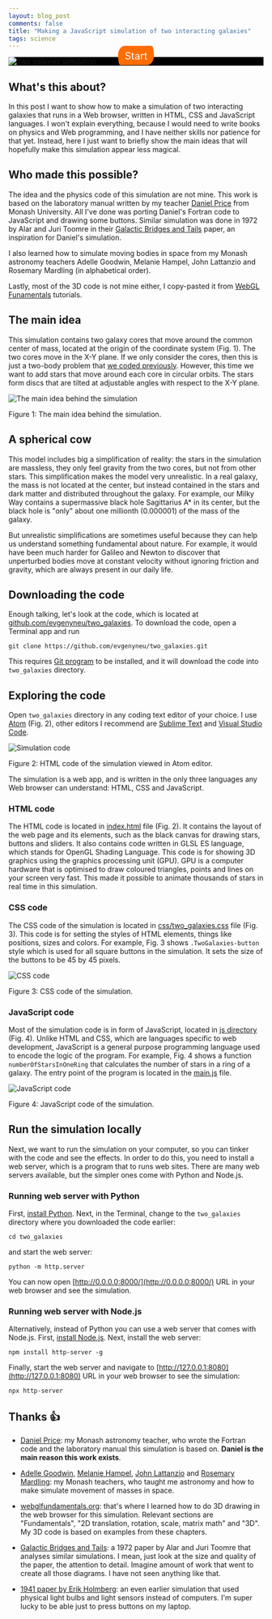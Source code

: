 ```yaml
---
layout: blog_post
comments: false
title: "Making a JavaScript simulation of two interacting galaxies"
tags: science
---
```


<style>
.TwoGalaxies--thumbnailContainainer {
    background-color: black;
    position: relative;
}

.TwoGalaxies--start {
    position: absolute;
    display: inline-block;
    left: 50%;
    transform: translateX(-50%);
    color: #fff;
    bottom: 5%;
    text-decoration: none;
    border-radius: 30% 10%/80%;
    border: none;
    font-size: 20px;
    padding: 8px 13px 6px 13px;
    background-color: #ff6c00;
}

.TwoGalaxies--start:hover {
    background-color: #ff8c10;
}
</style>

<div class='TwoGalaxies--thumbnailContainainer isFullScreenWide isTextCentered'>
  <img class='isMax800PxWide' src='/image/blog/2020-08-01-two-galaxies/two_galaxies_thumbnail.jpg' alt='Two galaxies simulation'>
  <a class="TwoGalaxies--start" href="/files/2020/08/two_galaxies/" target="_blank">Start</a>
</div>


## What's this about?

In this post I want to show how to make a simulation of two interacting galaxies that runs in a Web browser, written in HTML, CSS and JavaScript languages. I won't explain everything, because I would need to write books on physics and Web programming, and I have neither skills nor patience for that yet. Instead, here I just want to briefly show the main ideas that will hopefully make this simulation appear less magical.


## Who made this possible?

The idea and the physics code of this simulation are not mine. This work is based on the laboratory manual written by my teacher [Daniel Price](http://orcid.org/0000-0002-4716-4235) from Monash University. All I've done was porting Daniel's Fortran code to JavaScript and drawing some buttons. Similar simulation was done in 1972 by Alar and Juri Toomre in their [Galactic Bridges and Tails](https://github.com/evgenyneu/two_galaxies/raw/master/literature/toomre_1972.pdf) paper, an inspiration for Daniel's simulation.

I also learned how to simulate moving bodies in space from my Monash astronomy teachers Adelle Goodwin, Melanie Hampel, John Lattanzio and Rosemary Mardling (in alphabetical order).

Lastly, most of the 3D code is not mine either, I copy-pasted it from [WebGL Funamentals](https://webglfundamentals.org) tutorials.


## The main idea

This simulation contains two galaxy cores that move around the common center of mass, located at the origin of the coordinate system (Fig. 1). The two cores move in the X-Y plane. If we only consider the cores, then this is just a two-body problem that [we coded previously](/blog/two-body-problem-simulator/). However, this time we want to add stars that move around each core in circular orbits. The stars form discs that are tilted at adjustable angles with respect to the X-Y plane.

<div class='isTextCentered'>
  <img class='isMax600PxWide' src='/image/blog/2020-08-01-two-galaxies/0010_main_idea.jpg' alt='The main idea behind the simulation'>
  <p>Figure 1: The main idea behind the simulation.</p>
</div>


## A spherical cow

This model includes big a simplification of reality: the stars in the simulation are massless, they only feel  gravity from the two cores, but not from other stars. This simplification makes the model very unrealistic. In a real galaxy, the mass is not located at the center, but instead contained in the stars and dark matter and distributed throughout the galaxy. For example, our Milky Way contains a supermassive black hole Sagittarius A* in its center, but the black hole is "only" about one millionth (0.000001) of the mass of the galaxy.

But unrealistic simplifications are sometimes useful because they can help us understand something fundamental about nature. For example, it would have been much harder for Galileo and Newton to discover that unperturbed bodies move at constant velocity without ignoring friction and gravity, which are always present in our daily life.


## Downloading the code

Enough talking, let's look at the code, which is located at [github.com/evgenyneu/two_galaxies](https://github.com/evgenyneu/two_galaxies). To download the code, open a Terminal app and run

```
git clone https://github.com/evgenyneu/two_galaxies.git
```

This requires [Git program](https://git-scm.com) to be installed, and it will download the code into `two_galaxies` directory.

## Exploring the code

Open `two_galaxies` directory in any coding text editor of your choice. I use [Atom](https://atom.io) (Fig. 2), other editors I recommend are [Sublime Text](https://www.sublimetext.com) and [Visual Studio Code](https://code.visualstudio.com).

<div class='isTextCentered'>
  <img class='isMax100PercentWide hasBorderShade80' src='/image/blog/2020-08-01-two-galaxies/0020_look_at_code.png' alt='Simulation code'>
  <p>Figure 2: HTML code of the simulation viewed in Atom editor.</p>
</div>

The simulation is a web app, and is written in the only three languages any Web browser can understand: HTML, CSS and JavaScript.

### HTML code

The HTML code is located in [index.html](https://github.com/evgenyneu/two_galaxies/blob/master/index.html) file (Fig. 2). It contains the layout of the web page and its elements, such as the black canvas for drawing stars, buttons and sliders. It also contains code written in GLSL ES language, which stands for OpenGL Shading Language. This code is for showing 3D graphics using the graphics processing unit (GPU). GPU is a computer hardware that is optimised to draw coloured triangles, points and lines on your screen very fast. This made it possible to animate thousands of stars in real time in this simulation.


### CSS code

The CSS code of the simulation is located in [css/two_galaxies.css](https://github.com/evgenyneu/two_galaxies/blob/master/css/two_galaxies.css) file (Fig. 3). This code is for setting the styles of HTML elements, things like positions, sizes and colors. For example, Fig. 3 shows `.TwoGalaxies-button` style which is used for all square buttons in the simulation. It sets the size of the buttons to be 45 by 45 pixels.

<div class='isTextCentered'>
  <img class='isMax500PxWide hasBorderShade80' src='/image/blog/2020-08-01-two-galaxies/0030_css_code.png' alt='CSS code'>
  <p>Figure 3: CSS code of the simulation.</p>
</div>


### JavaScript code

Most of the simulation code is in form of JavaScript, located in [js directory](https://github.com/evgenyneu/two_galaxies/tree/master/js) (Fig. 4). Unlike HTML and CSS, which are languages specific to web development, JavaScript is a general purpose programming language used to encode the logic of the program. For example, Fig. 4 shows a function `numberOfStarsInOneRing` that calculates the number of stars in a ring of a galaxy. The entry point of the program is located in the [main.js](https://github.com/evgenyneu/two_galaxies/blob/master/js/main.js) file.

<div class='isFullScreenWide isTextCentered'>
  <img class='isMax800PxWide hasBorderShade80' src='/image/blog/2020-08-01-two-galaxies/0040_javascript_code.png' alt='JavaScript code'>
  <p>Figure 4: JavaScript code of the simulation.</p>
</div>


## Run the simulation locally

Next, we want to run the simulation on your computer, so you can tinker with the code and see the effects. In order to do this, you need to install a web server, which is a program that  to runs web sites. There are many web servers available, but the simpler ones come with Python and Node.js.


### Running web server with Python

First, [install Python](https://wiki.python.org/moin/BeginnersGuide/Download). Next, in the Terminal, change to the `two_galaxies` directory where you downloaded the code earlier:

```
cd two_galaxies
```

and start the web server:

```
python -m http.server
```

You can now open [http://0.0.0.0:8000/](http://0.0.0.0:8000/) URL in your web browser and see the simulation.


### Running web server with Node.js

Alternatively, instead of Python you can use a web server that comes with Node.js. First, [install Node.js](https://nodejs.org/en/download/). Next, install the web server:

```
npm install http-server -g
```

Finally, start the web server and navigate to [http://127.0.0.1:8080](http://127.0.0.1:8080) URL in your web browser to see the simulation:

```
npx http-server
```

## Thanks 👍

* [Daniel Price](http://orcid.org/0000-0002-4716-4235): my Monash astronomy teacher, who wrote the Fortran code and the laboratory manual this simulation is based on. **Daniel is the main reason this work exists**.

* [Adelle Goodwin](https://adellej.github.io/), [Melanie Hampel](https://twitter.com/stellarmelanie), [John Lattanzio](https://orcid.org/0000-0003-2952-859X) and [Rosemary Mardling](https://research.monash.edu/en/persons/rosemary-mardling): my Monash teachers, who taught me astronomy and how to make simulate movement of masses in space.

* [webglfundamentals.org](https://webglfundamentals.org): that's where I learned how to do 3D drawing in the web browser for this simulation. Relevant sections are "Fundamentals", "2D translation, rotation, scale, matrix math" and "3D". My 3D code is based on examples from these chapters.

* [Galactic Bridges and Tails](https://github.com/evgenyneu/two_galaxies/raw/master/literature/toomre_1972.pdf): a 1972 paper by Alar and Juri Toomre that analyses similar simulations. I mean, just look at the size and quality of the paper, the attention to detail. Imagine amount of work that went to create all those diagrams. I have not seen anything like that.

* [1941 paper by Erik Holmberg](https://ui.adsabs.harvard.edu/abs/1941ApJ....94..385H/abstract): an even earlier simulation that used physical light bulbs and light sensors instead of computers. I'm super lucky to be able just to press buttons on my laptop.
